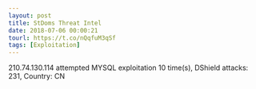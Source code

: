 ```yaml
---
layout: post
title: StDoms Threat Intel
date: 2018-07-06 00:00:21
tourl: https://t.co/nQqfuM3qSf
tags: [Exploitation]
---
```

210.74.130.114 attempted MYSQL exploitation 10 time(s), DShield attacks: 231, Country: CN